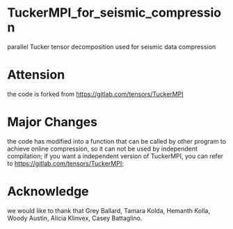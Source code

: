 # TuckerMPI_for_seismic_compression
parallel Tucker tensor decomposition used for seismic data compression

# Attension
the code is forked from https://gitlab.com/tensors/TuckerMPI

# Major Changes
the code has modified into a function that can be called by other program to achieve online compression, so it can not be used by independent compilation; if you want a independent version of TuckerMPI, you can refer to https://gitlab.com/tensors/TuckerMPI;

# Acknowledge
we would like to thank that Grey Ballard, Tamara Kolda, Hemanth Kolla, Woody Austin, Alicia Klinvex, Casey Battaglino.

